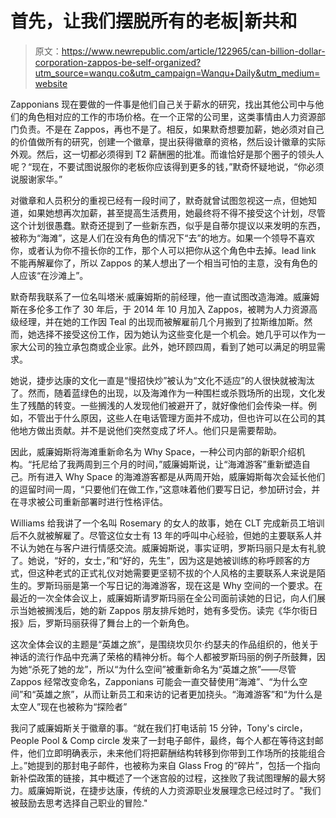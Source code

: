 # 首先，让我们摆脱所有的老板|新共和

> 原文：<https://www.newrepublic.com/article/122965/can-billion-dollar-corporation-zappos-be-self-organized?utm_source=wanqu.co&utm_campaign=Wanqu+Daily&utm_medium=website>

Zapponians 现在要做的一件事是他们自己关于薪水的研究，找出其他公司中与他们的角色相对应的工作的市场价格。在一个正常的公司里，这类事情由人力资源部门负责。不是在 Zappos，再也不是了。相反，如果默奇想要加薪，她必须对自己的价值做所有的研究，创建一个徽章，提出获得徽章的资格，然后设计徽章的实际外观。然后，这一切都必须得到 T2 薪酬圈的批准。而谁恰好是那个圈子的领头人呢？“现在，不要试图说服你的老板你应该得到更多的钱，”默奇怀疑地说，“你必须说服谢家华。”

对徽章和人员积分的重视已经有一段时间了，默奇就曾试图忽视这一点，但她知道，如果她想再次加薪，甚至提高生活费用，她最终将不得不接受这个计划，尽管这个计划很愚蠢。默奇还提到了一些新东西，似乎是自蒂尔提议以来发明的东西，被称为“海滩”，这是人们在没有角色的情况下“去”的地方。如果一个领导不喜欢你，或者认为你不擅长你的工作，那个人可以把你从这个角色中去掉。lead link 不能再解雇你了，所以 Zappos 的某人想出了一个相当可怕的主意，没有角色的人应该“在沙滩上”。

默奇帮我联系了一位名叫塔米·威廉姆斯的前经理，他一直试图改造海滩。威廉姆斯在多伦多工作了 30 年后，于 2014 年 10 月加入 Zappos，被聘为人力资源高级经理，并在她的工作因 Teal 的出现而被解雇前几个月搬到了拉斯维加斯。然而，她选择不接受这份工作，因为她认为这些变化是一个机会。她几乎可以作为一家大公司的独立承包商或企业家。此外，她环顾四周，看到了她可以满足的明显需求。

她说，捷步达康的文化一直是“慢招快炒”被认为“文化不适应”的人很快就被淘汰了。然而，随着蓝绿色的出现，以及海滩作为一种围栏或杀戮场所的出现，文化发生了残酷的转变。一些搁浅的人发现他们被避开了，就好像他们会传染一样。例如，不管出于什么原因，这些人在电话管理方面并不成功，但也许可以在公司的其他地方做出贡献。并不是说他们突然变成了坏人。他们只是需要帮助。

因此，威廉姆斯将海滩重新命名为 Why Space，一种公司内部的新职介绍机构。“托尼给了我两周到三个月的时间，”威廉姆斯说，让“海滩游客”重新塑造自己。所有进入 Why Space 的海滩游客都是从两周开始，威廉姆斯每次会延长他们的逗留时间一周，“只要他们在做工作，”这意味着他们要写日记，参加研讨会，并在寻求被公司重新部署时进行性格评估。

Williams 给我讲了一个名叫 Rosemary 的女人的故事，她在 CLT 完成新员工培训后不久就被解雇了。尽管这位女士有 13 年的呼叫中心经验，但她的主要联系人并不认为她在与客户进行情感交流。威廉姆斯说，事实证明，罗斯玛丽只是太有礼貌了。她说，“好的，女士，”和“好的，先生”，因为这是她被训练的称呼顾客的方式，但这种老式的正式礼仪对她需要更坚韧不拔的个人风格的主要联系人来说是陌生的。罗斯玛丽是第一个写日记的海滩游客，现在这是 Why 空间的一个要求。在最近的一次全体会议上，威廉姆斯请罗斯玛丽在全公司面前读她的日记，向人们展示当她被搁浅后，她的新 Zappos 朋友排斥她时，她有多受伤。读完《华尔街日报》后，罗斯玛丽获得了舞台上的一个新角色。

这次全体会议的主题是“英雄之旅”，是围绕坎贝尔·约瑟夫的作品组织的，他关于神话的流行作品中充满了荣格的精神分析。每个人都被罗斯玛丽的例子所鼓舞，因为她“杀死了她的龙”，所以“为什么空间”被重新命名为“英雄之旅”——尽管 Zappos 经常改变命名，Zapponians 可能会一直交替使用“海滩”、“为什么空间”和“英雄之旅”，从而让新员工和来访的记者更加挠头。“海滩游客”和“为什么是太空人”现在也被称为“探险者”

我问了威廉姆斯关于徽章的事。“就在我们打电话前 15 分钟，Tony's circle，People Pool & Comp circle 发来了一封电子邮件，最终，每个人都在等待这封邮件，他们立即明确表示，未来他们将把薪酬结构转移到你带到工作场所的技能组合上。”她提到的那封电子邮件，也被称为来自 Glass Frog 的“碎片”，包括一个指向新补偿政策的链接，其中概述了一个迷宫般的过程，这挫败了我试图理解的最大努力。威廉姆斯说，在捷步达康，传统的人力资源职业发展理念已经过时了。"我们被鼓励去思考选择自己职业的冒险."
